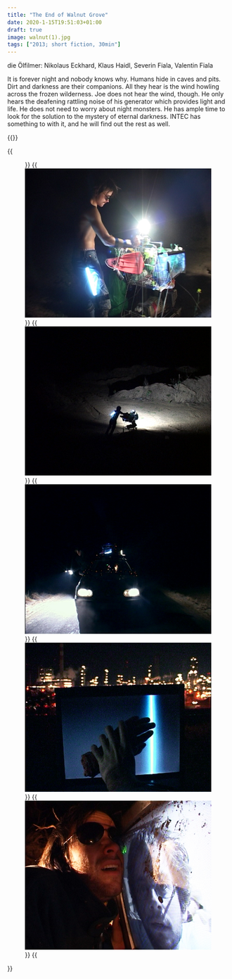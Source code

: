 ```yaml
---
title: "The End of Walnut Grove"
date: 2020-1-15T19:51:03+01:00
draft: true
image: walnut(1).jpg
tags: ["2013; short fiction, 30min"]
---
```

die Ölfilmer: Nikolaus Eckhard, Klaus Haidl, Severin Fiala, Valentin Fiala

It is forever night and nobody knows why. Humans hide in caves and pits. Dirt
and darkness are their companions. All they hear is the wind howling across the
frozen wilderness. Joe does not hear the wind, though. He only hears the deafening
rattling noise of his generator which provides light and life. He does not
need to worry about night monsters. He has ample time to look for the solution
to the mystery of eternal darkness. INTEC has something to with it, and he will
find out the rest as well.

{{<space>}}

{{<figure figcaption="film stills" >}}
  {{<img src=walnut(1).jpg alt="alt text" >}}
    {{<img src=walnut(2).jpg alt="alt text" >}}
      {{<img src=walnut(3).jpg alt="alt text" >}}
        {{<img src=walnut(4).jpg alt="alt text" >}}
          {{<img src=walnut(5).jpg alt="alt text" >}}
{{</figure >}}